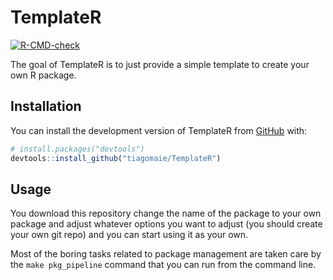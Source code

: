 
<!-- README.md is generated from README.Rmd. Please edit that file -->

# TemplateR

<!-- badges: start -->

[![R-CMD-check](https://github.com/tiagomaie/TemplateR/workflows/R-CMD-check/badge.svg)](https://github.com/tiagomaie/TemplateR/actions)
<!-- badges: end -->

The goal of TemplateR is to just provide a simple template to create
your own R package.

## Installation

You can install the development version of TemplateR from
[GitHub](https://github.com/) with:

``` r
# install.packages("devtools")
devtools::install_github("tiagomaie/TemplateR")
```

## Usage

You download this repository change the name of the package to your own
package and adjust whatever options you want to adjust (you should
create your own git repo) and you can start using it as your own.

Most of the boring tasks related to package management are taken care by
the `make pkg_pipeline` command that you can run from the command line.
